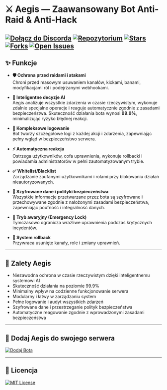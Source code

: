 # ⚔️ Aegis — Zaawansowany Bot Anti-Raid & Anti-Hack

[![Dołącz do Discorda](https://img.shields.io/badge/Discord-Do%C5%82%C4%85cz%20do%20serwera-7289DA?style=for-the-badge&logo=discord&logoColor=white)](https://discord.com/oauth2/authorize?client_id=TWÓJ_CLIENT_ID&scope=bot&permissions=TWOJE_UPRAWNIENIA)
[![Repozytorium](https://img.shields.io/badge/GitHub-Repozytorium-181717?style=for-the-badge&logo=github&logoColor=white)](https://github.com/acartok/Aegis-Raid-Lock)
[![Stars](https://img.shields.io/github/stars/acartok/Aegis-Raid-Lock?style=for-the-badge&logo=github)](https://github.com/acartok/Aegis-Raid-Lock)
[![Forks](https://img.shields.io/github/forks/acartok/Aegis-Raid-Lock?style=for-the-badge&logo=github)](https://github.com/acartok/Aegis-Raid-Lock/fork)
[![Open Issues](https://img.shields.io/github/issues/acartok/Aegis-Raid-Lock?style=for-the-badge&logo=github)](https://github.com/acartok/Aegis-Raid-Lock/issues)
---

## ✨ Funkcje

- **🛡️ Ochrona przed raidami i atakami**  
  Chroni przed masowym usuwaniem kanałów, kickami, banami, modyfikacjami ról i podejrzanymi webhookami.

- **🤖 Inteligentne decyzje AI**  
  Aegis analizuje wszystkie zdarzenia w czasie rzeczywistym, wykonuje zdalnie specjalne operacje i reaguje automatycznie zgodnie z zasadami bezpieczeństwa. Skuteczność działania bota wynosi **99.9%**, minimalizując ryzyko błędnej reakcji.

- **📜 Kompleksowe logowanie**  
  Bot tworzy szczegółowe logi z każdej akcji i zdarzenia, zapewniając pełny wgląd w bezpieczeństwo serwera.

- **⚡ Automatyczna reakcja**  
  Ostrzega użytkowników, cofa uprawnienia, wykonuje rollbacki i powiadamia administratorów w pełni zautomatyzowanym trybie.

- **✅ Whitelist/Blacklist**  
  Zarządzanie zaufanymi użytkownikami i rolami przy blokowaniu działań nieautoryzowanych.

- **🔐 Szyfrowane dane i polityki bezpieczeństwa**  
  Wszystkie informacje przetwarzane przez bota są szyfrowane i przechowywane zgodnie z nałożonymi zasadami bezpieczeństwa, zapewniając poufność i integralność danych.

- **🚨 Tryb awaryjny (Emergency Lock)**  
  Tymczasowo ogranicza wrażliwe uprawnienia podczas krytycznych incydentów.

- **🔄 System rollback**  
  Przywraca usunięte kanały, role i zmiany uprawnień.

---

## 🎯 Zalety Aegis

- Niezawodna ochrona w czasie rzeczywistym dzięki inteligentnemu systemowi AI  
- Skuteczność działania na poziomie 99.9%  
- Minimalny wpływ na codzienne funkcjonowanie serwera  
- Modularny i łatwy w zarządzaniu system  
- Pełne logowanie i audyt wszystkich zdarzeń  
- Szyfrowane dane i przestrzeganie polityk bezpieczeństwa  
- Automatyczne reagowanie zgodnie z wprowadzonymi zasadami bezpieczeństwa

---

## 🚀 Dodaj Aegis do swojego serwera

[![Dodaj Bota](https://img.shields.io/badge/Dodaj%20Aegis%20do%20Discorda-7289DA?style=for-the-badge&logo=discord&logoColor=white)](https://discord.com/oauth2/authorize?client_id=TWÓJ_CLIENT_ID&scope=bot&permissions=TWOJE_UPRAWNIENIA)

---

## 📄 Licencja

[![MIT License](https://img.shields.io/badge/Licencja-MIT-brightgreen?style=for-the-badge)](LICENSE.txt)
